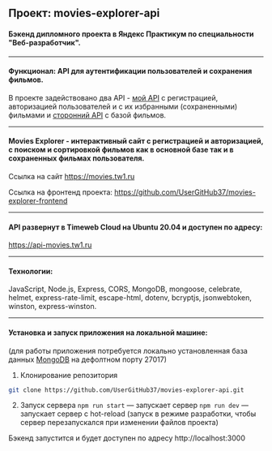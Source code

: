 ## Проект: movies-explorer-api
#### Бэкенд дипломного проекта в Яндекс Практикум по специальности "Веб-разработчик".

* * *

#### Функционал: API для аутентификации пользователей и сохранения фильмов.

В проекте задействовано два API - [мой API](https://github.com/UserGitHub37/movies-explorer-api) с регистрацией, авторизацией пользователей и с их избранными (сохраненными) фильмами и [сторонний API](https://api.nomoreparties.co/beatfilm-movies) с базой фильмов.

* * *

#### Movies Explorer - интерактивный сайт с регистрацией и авторизацией, с поиском и сортировкой фильмов как в основной базе так и в сохраненных фильмах пользователя.

Ссылка на сайт https://movies.tw1.ru

Ссылка на фронтенд проекта: https://github.com/UserGitHub37/movies-explorer-frontend

* * *

#### API развернут в Timeweb Cloud на Ubuntu 20.04 и доступен по адресу:
https://api-movies.tw1.ru

* * *

#### Технологии:
JavaScript, Node.js, Express, CORS, MongoDB, mongoose, celebrate, helmet, express-rate-limit, escape-html, dotenv, bcryptjs, jsonwebtoken, winston, express-winston.

* * *

#### Установка и запуск приложения на локальной машине:
(для работы приложения потребуется локально установленная база данных [MongoDB](https://www.mongodb.com/try/download/community) на дефолтном порту 27017)

1. Клонирование репозитория
```bash
git clone https://github.com/UserGitHub37/movies-explorer-api.git
```

2. Запуск сервера
`npm run start` — запускает сервер
`npm run dev` — запускает сервер с hot-reload (запуск в режиме разработки, чтобы сервер перезапускался при изменении файлов проекта)

Бэкенд запустится и будет доступен по адресу http://localhost:3000
